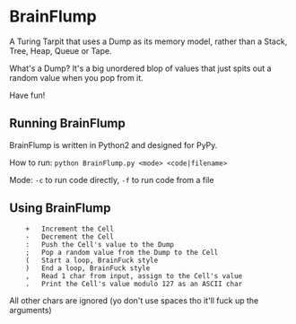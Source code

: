 # BrainFlump

A Turing Tarpit that uses a Dump as its memory model, rather than a Stack, Tree, Heap, Queue or Tape.

What's a Dump? It's a big unordered blop of values that just spits out a random value when you pop from it.

Have fun!

## Running BrainFlump

BrainFlump is written in Python2 and designed for PyPy.

How to run: `python BrainFlump.py <mode> <code|filename>`

Mode: `-c` to run code directly, `-f` to run code from a file

## Using BrainFlump

```
    +   Increment the Cell
    -   Decrement the Cell
    :   Push the Cell's value to the Dump
    ;   Pop a random value from the Dump to the Cell
    (   Start a loop, BrainFuck style
    )   End a loop, BrainFuck style
    ,   Read 1 char from input, assign to the Cell's value
    .   Print the Cell's value modulo 127 as an ASCII char
```

All other chars are ignored (yo don't use spaces tho it'll fuck up the arguments)


